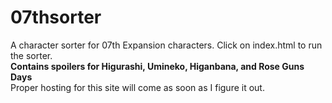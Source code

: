 # 07thsorter
A character sorter for 07th Expansion characters.
Click on index.html to run the sorter.
<br>
<b>Contains spoilers for Higurashi, Umineko, Higanbana, and Rose Guns Days</b>
<br>
Proper hosting for this site will come as soon as I figure it out.
